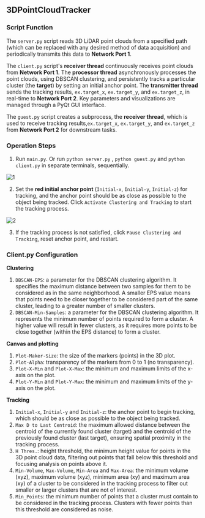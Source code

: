 ## 3DPointCloudTracker

### **Script Function**

The `server.py` script reads 3D LiDAR point clouds from a specified path (which can be replaced with any desired method of data acquisition) and periodically transmits this data to **Network Port 1**.

The `client.py` script's **receiver thread** continuously receives point clouds from **Network Port 1**. The **processor thread** asynchronously processes the point clouds, using DBSCAN clustering, and persistently tracks a particular cluster (the **target**) by setting an initial anchor point. The **transmitter thread** sends the tracking results, `ex.target_x`, `ex.target_y`, and `ex.target_z`, in real-time to **Network Port 2**. Key parameters and visualizations are managed through a PyQt GUI interface.

The `guest.py` script creates a subprocess, the **receiver thread**, which is used to receive tracking results,`ex.target_x`, `ex.target_y`, and `ex.target_z` from **Network Port 2** for downstream tasks.

### **Operation Steps**

1. Run `main.py`. Or run `python server.py` , `python guest.py` and `python client.py` in separate terminals, sequentially.

![1](https://github.com/Webersan/3DPointCloudTracker/assets/75790375/48630d52-be5a-4b5e-9cfa-b6259680ecda)

2. Set the **red initial anchor point** (`Initial-x`, `Initial-y`, `Initial-z`) for tracking, and the anchor point should be as close as possible to the object being tracked. Click `Activate Clustering and Tracking` to start the tracking process.

![2](https://github.com/Webersan/3DPointCloudTracker/assets/75790375/82dd31d0-dbd1-44b5-b396-5f265e65f05a)

3. If the tracking process is not satisfied, click `Pause Clustering and Tracking`, reset anchor point, and restart.

### **Client.py Configuration** 

**Clustering**

1. `DBSCAN-EPS`: a parameter for the DBSCAN clustering algorithm. It specifies the maximum distance between two samples for them to be considered as in the same neighborhood. A smaller EPS value means that points need to be closer together to be considered part of the same cluster, leading to a greater number of smaller clusters.
2. `DBSCAN-Min-Samples`: a parameter for the DBSCAN clustering algorithm. It represents the minimum number of points required to form a cluster. A higher value will result in fewer clusters, as it requires more points to be close together (within the EPS distance) to form a cluster.

**Canvas and plotting**

1. `Plot-Maker-Size`: the size of the markers (points) in the 3D plot. 
2. `Plot-Alpha`: transparency of the markers from 0 to 1 (no transparency).
3. `Plot-X-Min` and `Plot-X-Max`: the minimum and maximum limits of the x-axis on the plot.
4. `Plot-Y-Min` and `Plot-Y-Max`: the minimum and maximum limits of the y-axis on the plot.

**Tracking**

1. `Initial-x`, `Initial-y` and `Initial-z`: the anchor point to begin tracking, which should be as close as possible to the object being tracked.
2. `Max D to Last Centroid`: the maximum allowed distance between the centroid of the currently found cluster (target) and the centroid of the previously found cluster (last target), ensuring spatial proximity in the tracking process.
3. `H Thres.`: height threshold, the minimum height value for points in the 3D point cloud data, filtering out points that fall below this threshold and focusing analysis on points above it.
4. `Min-Volume`, `Max-Volume`, `Min-Area` and `Max-Area`: the minimum volume (xyz), maximum volume (xyz), minimum area (xy) and maximum area (xy) of a cluster to be considered in the tracking process to filter out smaller or larger clusters that are not of interest.
5. `Min_Points`: the minimum number of points that a cluster must contain to be considered in the tracking process. Clusters with fewer points than this threshold are considered as noise.